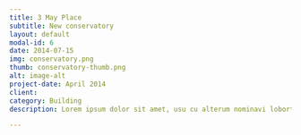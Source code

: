 ```yaml
---
title: 3 May Place
subtitle: New conservatory
layout: default
modal-id: 6
date: 2014-07-15
img: conservatory.png
thumb: conservatory-thumb.png
alt: image-alt
project-date: April 2014
client:
category: Building
description: Lorem ipsum dolor sit amet, usu cu alterum nominavi lobortis. At duo novum diceret. Tantas apeirian vix et, usu sanctus postulant inciderint ut, populo diceret necessitatibus in vim. Cu eum dicam feugiat noluisse.

---
```

